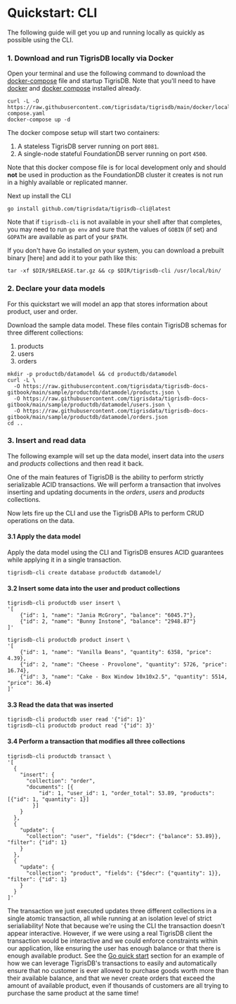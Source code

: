 # Quickstart: CLI

The following guide will get you up and running locally as quickly as
possible using the CLI.

### 1. Download and run TigrisDB locally via Docker

Open your terminal and use the following command to download the
[docker-compose](https://raw.githubusercontent.com/tigrisdata/tigrisdb/main/docker/local/docker-compose.yaml)
file and startup TigrisDB. Note that you'll need to have [docker](https://docs.docker.com/get-docker/) and [docker compose](https://docs.docker.com/compose/install/) installed already.

```shell
curl -L -O https://raw.githubusercontent.com/tigrisdata/tigrisdb/main/docker/local/docker-compose.yaml
docker-compose up -d
```

The docker compose setup will start two containers:

1. A stateless TigrisDB server running on port `8081`.
2. A single-node stateful FoundationDB server running on port `4500`.

Note that this docker compose file is for local development only and should **not** be used in production as the FoundationDB cluster it creates is not run in a highly available or replicated manner.

Next up install the CLI

```shell
go install github.com/tigrisdata/tigrisdb-cli@latest
```

Note that if `tigrisdb-cli` is not available in your shell after that completes, you may need to run `go env` and sure that the values of `GOBIN` (if set) and `GOPATH` are available as part of your `$PATH`. 

If you don't have Go installed on your system, you can download a prebuilt binary [here] and add it to your path like this:

```shell
tar -xf $DIR/$RELEASE.tar.gz && cp $DIR/tigrisdb-cli /usr/local/bin/
```

### 2. Declare your data models

For this quickstart we will model an app that stores information about product, user and order.

Download the sample data model. These files contain TigrisDB schemas for three different collections:

1. products
2. users
3. orders

```shell
mkdir -p productdb/datamodel && cd productdb/datamodel
curl -L \
  -O https://raw.githubusercontent.com/tigrisdata/tigrisdb-docs-gitbook/main/sample/productdb/datamodel/products.json \
  -O https://raw.githubusercontent.com/tigrisdata/tigrisdb-docs-gitbook/main/sample/productdb/datamodel/users.json \
  -O https://raw.githubusercontent.com/tigrisdata/tigrisdb-docs-gitbook/main/sample/productdb/datamodel/orders.json
cd ..
```

### 3. Insert and read data

The following example will set up the data model, insert data into the _users_ and
_products_ collections and then read it back.

One of the main features of TigrisDB is the ability to perform strictly serializable
ACID transactions. We will perform a transaction that involves inserting and
updating documents in the _orders_, _users_ and _products_ collections.

Now lets fire up the CLI and use the TigrisDB APIs to perform CRUD operations on
the data.

#### 3.1 Apply the data model

Apply the data model using the CLI and TigrisDB ensures ACID guarantees while applying it in a single transaction.

```shell
tigrisdb-cli create database productdb datamodel/
```

#### 3.2 Insert some data into the user and product collections

```shell
tigrisdb-cli productdb user insert \
'[
    {"id": 1, "name": "Jania McGrory", "balance": "6045.7"},
    {"id": 2, "name": "Bunny Instone", "balance": "2948.87"}
]'

tigrisdb-cli productdb product insert \
'[
    {"id": 1, "name": "Vanilla Beans", "quantity": 6358, "price": 4.39},
    {"id": 2, "name": "Cheese - Provolone", "quantity": 5726, "price": 16.74},
    {"id": 3, "name": "Cake - Box Window 10x10x2.5", "quantity": 5514, "price": 36.4}
]'
```

#### 3.3 Read the data that was inserted

```shell
tigrisdb-cli productdb user read '{"id": 1}'
tigrisdb-cli productdb product read '{"id": 3}'
```

#### 3.4 Perform a transaction that modifies all three collections

```shell
tigrisdb-cli productdb transact \
'[
  {
    "insert": {
      "collection": "order",
      "documents": [{
          "id": 1, "user_id": 1, "order_total": 53.89, "products": [{"id": 1, "quantity": 1}]
        }]
    }
  },
  {
    "update": {
      "collection": "user", "fields": {"$decr": {"balance": 53.89}}, "filter": {"id": 1}
    }
  },
  {
    "update": {
      "collection": "product", "fields": {"$decr": {"quantity": 1}}, "filter": {"id": 1}
    }
  }
]'
```

The transaction we just executed updates three different collections in a single atomic transaction, all while running at an isolation level of strict serialiability! Note that because we're using the CLI the transaction doesn't appear interactive. However, if we were using a real TigrisDB client the transaction would be interactive and we could enforce constraints within our application, like ensuring the user has enough balance or that there is enough available product. See the [Go quick start](with-go.md) section for an example of how we can leverage TigrisDB's transactions to easily and automatically ensure that no customer is ever allowed to purchase goods worth more than their available balance, and that we never create orders that exceed the amount of available product, even if thousands of customers are all trying to purchase the same product at the same time!
